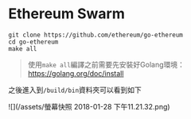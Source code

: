 # Ethereum Swarm

```
git clone https://github.com/ethereum/go-ethereum
cd go-ethereum
make all
```

> 使用`make all`編譯之前需要先安裝好Golang環境：https://golang.org/doc/install

之後進入到`/build/bin`資料夾可以看到如下

![](/assets/螢幕快照 2018-01-28 下午11.21.32.png)



